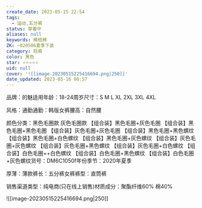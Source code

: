 ```yaml
---
create_date: 2023-05-15 22:54
tags:
  - 运动,五分裤
status: 穿着中
aliases: null
keywords: 精梳棉
ZK: ~020506夏季下装
category: 短裤
color: 黑色
star: ⭐⭐⭐⭐⭐
uid: null
cover: '![[image-20230515225416694.png|250]]'
date_updated: 2023-05-16 08:57
---
```


品牌：的魅适用年龄：18-24周岁尺寸：S M L XL 2XL 3XL 4XL

风格：通勤通勤：韩版女裤腰高：自然腰

颜色分类：黑色毛圈款 灰色毛圈款 【组合装】黑色毛圈+灰色毛圈 【组合装】黑色毛圈+黑色毛圈 【组合装】灰色毛圈+灰色毛圈 【组合装】黑色毛圈+黑色螺纹 【组合装】黑色毛圈+白色螺纹 【组合装】黑色毛圈+灰色螺纹 【组合装】灰色毛圈+灰色螺纹 【组合装】灰色毛圈+黑色螺纹 【组合装】灰色毛圈+白色螺纹 【组合装】白色毛圈++白色螺纹 【组合装】白色毛圈+黑色螺纹 【组合装】白色毛圈+灰色螺纹货号：DM6C1050f年份季节：2020年夏季

厚薄：薄款裤长：五分裤女裤裤型：直筒裤

销售渠道类型：纯电商(只在线上销售)材质成分：聚酯纤维60% 棉40%

![[image-20230515225416694.png|250]]
